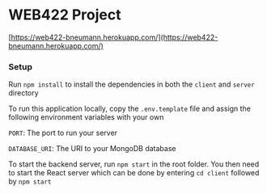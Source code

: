 # WEB422 Project

[https://web422-bneumann.herokuapp.com/](https://web422-bneumann.herokuapp.com/)

### Setup

Run `npm install` to install the dependencies in both the `client` and `server` directory

To run this application locally, copy the `.env.template` file and assign the following environment variables with your own

`PORT`: The port to run your server

`DATABASE_URI`: The URI to your MongoDB database

To start the backend server, run `npm start` in the root folder. You then need to start the React server which can be done by entering `cd client` followed by `npm start`
